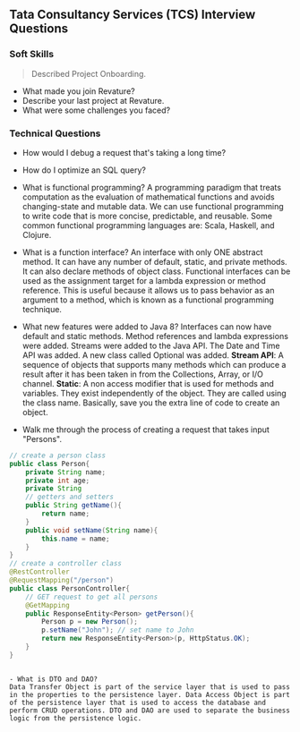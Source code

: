 ## Tata Consultancy Services (TCS) Interview Questions
### Soft Skills
> Described Project Onboarding.
- What made you join Revature?
- Describe your last project at Revature.
- What were some challenges you faced?

### Technical Questions
- How would I debug a request that's taking a long time?
- How do I optimize an SQL query?
- What is functional programming?
A programming paradigm that treats computation as the evaluation of mathematical functions and avoids changing-state and mutable data. We can use functional programming to write code that is more concise, predictable, and reusable. Some common functional programming languages are: Scala, Haskell, and Clojure.

- What is a function interface?
An interface with only ONE abstract method. It can have any number of default, static, and private methods. It can also declare methods of object class. Functional interfaces can be used as the assignment target for a lambda expression or method reference. This is useful because it allows us to pass behavior as an argument to a method, which is known as a functional programming technique.

- What new features were added to Java 8?
Interfaces can now have default and static methods. Method references and lambda expressions were added. Streams were added to the Java API. The Date and Time API was added. A new class called Optional was added.
__Stream API__: A sequence of objects that supports many methods which can produce a result after it has been taken in from the Collections, Array, or I/O channel.
__Static__: A non access modifier that is used for methods and variables. They exist independently of the object. They are called using the class name. Basically, save you the extra line of code to create an object.

- Walk me through the process of creating a request that takes input "Persons".
```java
// create a person class
public class Person{
    private String name;
    private int age;
    private String
    // getters and setters
    public String getName(){
        return name;
    }
    public void setName(String name){
        this.name = name;
    }
}
// create a controller class
@RestController
@RequestMapping("/person")
public class PersonController{
    // GET request to get all persons
    @GetMapping
    public ResponseEntity<Person> getPerson(){
        Person p = new Person();
        p.setName("John"); // set name to John
        return new ResponseEntity<Person>(p, HttpStatus.OK);
    }
}
```
```

- What is DTO and DAO?
Data Transfer Object is part of the service layer that is used to pass in the properties to the persistence layer. Data Access Object is part of the persistence layer that is used to access the database and perform CRUD operations. DTO and DAO are used to separate the business logic from the persistence logic.